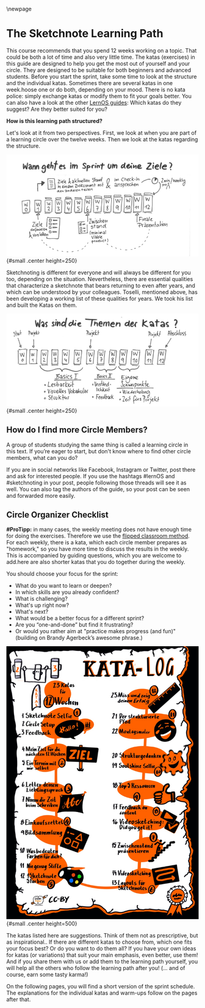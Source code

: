 \newpage

# The Sketchnote Learning Path

This course recommends that you spend 12 weeks working on a topic. That could be both a lot of time and also very little time. The katas (exercises) in this guide are designed to help you get the most out of yourself and your circle. They are designed to be suitable for both beginners and advanced students. Before you start the sprint, take some time to look at the structure and the individual katas. Sometimes there are several katas in one week.hoose one or do both, depending on your mood. There is no kata police: simply exchange katas or modify them to fit your goals better. You can also have a look at the other [LernOS guides](https://github.com/cogneon/): Which katas do they suggest? Are they better suited for you?

**How is this learning path structured?**

Let's look at it from two perspectives. First, we look at when you are part of a learning circle over the twelve weeks. Then we look at the katas regarding the structure.

![Sketchnote Learning Path (Pt. 1) by Karl Damke CC-BY](sketchnotes/sketchnote_learning_path_01.png){#small .center height=250}

Sketchnoting is different for everyone and will always be different for you too, depending on the situation. Nevertheless, there are essential qualities that characterize a sketchnote that bears returning to even after years, and which can be understood by your colleagues. Toselli, mentioned above, has been developing a working list of these qualities for years. We took his list and built the Katas on them.

![Sketchnote Learning Path (Pt. 2) by Karl Damke CC-BY](sketchnotes/sketchnote_learning_path_02.png){#small .center height=250}

## How do I find more Circle Members?

A group of students studying the same thing is called a learning circle in this text. If you’re eager to start, but don't know where to find other circle members, what can you do? 

If you are in social networks like Facebook, Instagram or Twitter, post there and ask for interested people. If you use the hashtags #lernOS and #sketchnoting in your post, people following those threads will see it as well. You can also tag the authors of the guide, so your post can be seen and forwarded more easily.

## Circle Organizer Checklist

**#ProTipp:** in many cases, the weekly meeting does not have enough time for doing the exercises. Therefore we use the [flipped classroom method](https://en.wikipedia.org/wiki/Flipped_classroom). For each weekly, there is a kata, which each circle member prepares as "homework," so you have more time to discuss the results in the weekly. This is accompanied by guiding questions, which you are welcome to add.here are also shorter katas that you do together during the weekly.

You should choose your focus for the sprint:
- What do you want to learn or deepen?
- In which skills are you already confident?
- What is challenging?
- What's up right now?
- What's next?
- What would be a better  focus for a different  sprint?
- Are you “one-and-done” but find it frustrating?
- Or would you rather aim at "practice makes progress (and fun)" (building on Brandy Agerbeck’s awesome phrase.)

![Kata-Log by @DenkFlowRR CC-BY](sketchnotes/kata_log.jpg){#small .center height=500}

The katas listed here are suggestions. Think of them not as prescriptive, but as inspirational.. If there are different katas to choose from, which one fits your focus best?  Or do you want to do them all? If you have your own ideas for katas (or variations) that suit your main emphasis, even better, use them! And if you share them with us or add them to the learning path yourself, you will help all the others who follow the learning path after you! (... and of course, earn some tasty karma!)

On the following pages, you will find a short version of the sprint schedule. The explanations for the individual katas and warm-ups follow on the pages after that.
